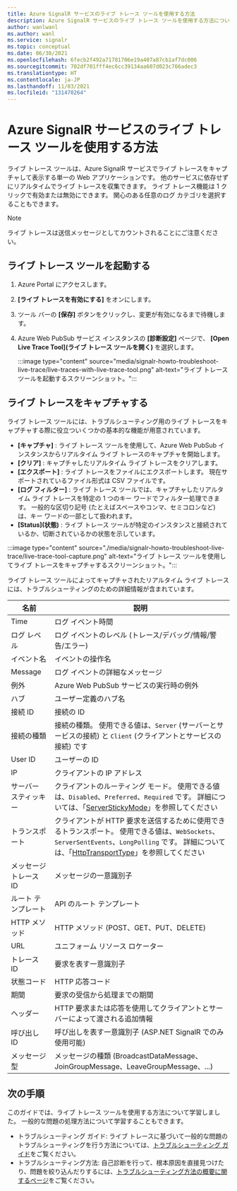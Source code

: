 ```yaml
---
title: Azure SignalR サービスのライブ トレース ツールを使用する方法
description: Azure SignalR サービスのライブ トレース ツールを使用する方法について説明します
author: wanlwanl
ms.author: wanl
ms.service: signalr
ms.topic: conceptual
ms.date: 06/30/2021
ms.openlocfilehash: 6fecb2f492a71781706e19a407a87cb1af7dc006
ms.sourcegitcommit: 702df701fff4ec6cc39134aa607d023c766adec3
ms.translationtype: HT
ms.contentlocale: ja-JP
ms.lasthandoff: 11/03/2021
ms.locfileid: "131470264"
---
```

# <a name="how-to-use-live-trace-tool-for-azure-signalr-service"></a>Azure SignalR サービスのライブ トレース ツールを使用する方法

ライブ トレース ツールは、Azure SignalR サービスでライブ トレースをキャプチャして表示する単一の Web アプリケーションです。 他のサービスに依存せずにリアルタイムでライブ トレースを収集できます。
ライブ トレース機能は 1 クリックで有効または無効にできます。 関心のある任意のログ カテゴリを選択することもできます。

> [!NOTE]
> ライブ トレースは送信メッセージとしてカウントされることにご注意ください。

## <a name="launch-the-live-trace-tool"></a>ライブ トレース ツールを起動する

1. Azure Portal にアクセスします。
2. **[ライブ トレースを有効にする]** をオンにします。
3. ツール バーの **[保存]** ボタンをクリックし、変更が有効になるまで待機します。
4. Azure Web PubSub サービス インスタンスの **[診断設定]** ページで、 **[Open Live Trace Tool]\(ライブ トレース ツールを開く\)** を選択します。 

    :::image type="content" source="media/signalr-howto-troubleshoot-live-trace/live-traces-with-live-trace-tool.png" alt-text="ライブ トレース ツールを起動するスクリーンショット。":::

## <a name="capture-live-traces"></a>ライブ トレースをキャプチャする

ライブ トレース ツールには、トラブルシューティング用のライブ トレースをキャプチャする際に役立ついくつかの基本的な機能が用意されています。

* **[キャプチャ]** : ライブ トレース ツールを使用して、Azure Web PubSub インスタンスからリアルタイム ライブ トレースのキャプチャを開始します。
* **[クリア]** : キャプチャしたリアルタイム ライブ トレースをクリアします。
* **[エクスポート]** : ライブ トレースをファイルにエクスポートします。 現在サポートされているファイル形式は CSV ファイルです。
* **[ログ フィルター]** : ライブ トレース ツールでは、キャプチャしたリアルタイム ライブ トレースを特定の 1 つのキー ワードでフィルター処理できます。 一般的な区切り記号 (たとえばスペースやコンマ、セミコロンなど) は、キー ワードの一部として扱われます。 
* **[Status]\(状態\)** : ライブ トレース ツールが特定のインスタンスと接続されているか、切断されているかの状態を示しています。

:::image type="content" source="./media/signalr-howto-troubleshoot-live-trace/live-trace-tool-capture.png" alt-text="ライブ トレース ツールを使用してライブ トレースをキャプチャするスクリーンショット。":::

ライブ トレース ツールによってキャプチャされたリアルタイム ライブ トレースには、トラブルシューティングのための詳細情報が含まれています。 

| 名前 | 説明 |
| ------------ |  ------------------------ | 
| Time | ログ イベント時間 |
| ログ レベル | ログ イベントのレベル (トレース/デバッグ/情報/警告/エラー) |
| イベント名 | イベントの操作名 |
| Message | ログ イベントの詳細なメッセージ |
| 例外 | Azure Web PubSub サービスの実行時の例外 |
| ハブ | ユーザー定義のハブ名 |
| 接続 ID | 接続の ID |
| 接続の種類 | 接続の種類。 使用できる値は、`Server` (サーバーとサービスの接続) と `Client` (クライアントとサービスの接続) です|
| User ID | ユーザーの ID |
| IP | クライアントの IP アドレス |
| サーバー スティッキー | クライアントのルーティング モード。 使用できる値は、`Disabled`、`Preferred`、`Required` です。 詳細については、「[ServerStickyMode](https://github.com/Azure/azure-signalr/blob/master/docs/run-asp-net-core.md#serverstickymode)」を参照してください |
| トランスポート | クライアントが HTTP 要求を送信するために使用できるトランスポート。 使用できる値は、`WebSockets`、`ServerSentEvents`、`LongPolling` です。 詳細については、「[HttpTransportType](https://docs.microsoft.com/dotnet/api/microsoft.aspnetcore.http.connections.httptransporttype)」を参照してください |
| メッセージ トレース ID | メッセージの一意識別子 |
| ルート テンプレート | API のルート テンプレート |
| HTTP メソッド | HTTP メソッド (POST、GET、PUT、DELETE) |
| URL | ユニフォーム リソース ロケーター |
| トレース ID | 要求を表す一意識別子 |
| 状態コード | HTTP 応答コード |
| 期間 | 要求の受信から処理までの期間 |
| ヘッダー | HTTP 要求または応答を使用してクライアントとサーバーによって渡される追加情報 |
| 呼び出し ID | 呼び出しを表す一意識別子 (ASP.NET SignalR でのみ使用可能) |
| メッセージ型 | メッセージの種類 (BroadcastDataMessage、JoinGroupMessage、LeaveGroupMessage、...) |

## <a name="next-steps"></a>次の手順

このガイドでは、ライブ トレース ツールを使用する方法について学習しました。 一般的な問題の処理方法について学習することもできます。
* トラブルシューティング ガイド: ライブ トレースに基づいて一般的な問題のトラブルシューティングを行う方法については、[トラブルシューティング ガイド](./signalr-howto-troubleshoot-guide.md)をご覧ください。
* トラブルシューティング方法: 自己診断を行って、根本原因を直接見つけたり、問題を絞り込んだりするには、[トラブルシューティング方法の概要に関するページ](./signalr-howto-troubleshoot-method.md)をご覧ください。

